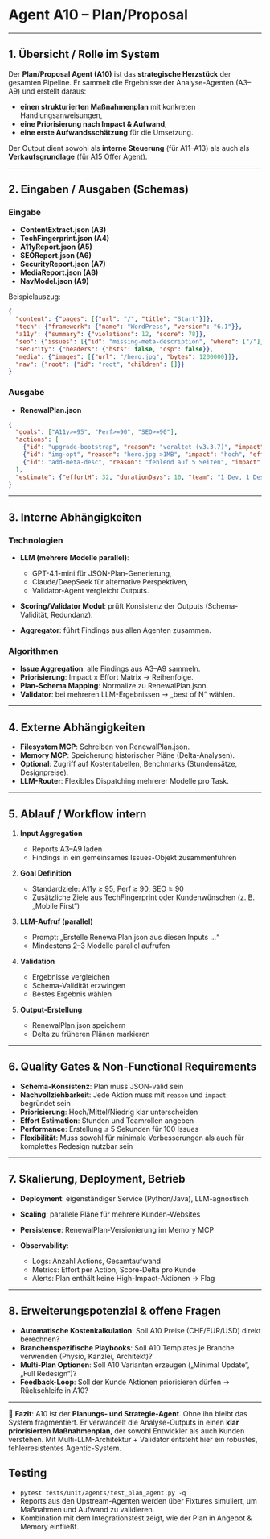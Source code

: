 # Agent A10 – Plan/Proposal

---

## 1. Übersicht / Rolle im System

Der **Plan/Proposal Agent (A10)** ist das **strategische Herzstück** der gesamten Pipeline.
Er sammelt die Ergebnisse der Analyse-Agenten (A3–A9) und erstellt daraus:

* **einen strukturierten Maßnahmenplan** mit konkreten Handlungsanweisungen,
* **eine Priorisierung nach Impact & Aufwand**,
* **eine erste Aufwandsschätzung** für die Umsetzung.

Der Output dient sowohl als **interne Steuerung** (für A11–A13) als auch als **Verkaufsgrundlage** (für A15 Offer Agent).

---

## 2. Eingaben / Ausgaben (Schemas)

### Eingabe

* **ContentExtract.json (A3)**
* **TechFingerprint.json (A4)**
* **A11yReport.json (A5)**
* **SEOReport.json (A6)**
* **SecurityReport.json (A7)**
* **MediaReport.json (A8)**
* **NavModel.json (A9)**

Beispielauszug:

```json
{
  "content": {"pages": [{"url": "/", "title": "Start"}]},
  "tech": {"framework": {"name": "WordPress", "version": "6.1"}},
  "a11y": {"summary": {"violations": 12, "score": 78}},
  "seo": {"issues": [{"id": "missing-meta-description", "where": ["/"]}]},
  "security": {"headers": {"hsts": false, "csp": false}},
  "media": {"images": [{"url": "/hero.jpg", "bytes": 1200000}]},
  "nav": {"root": {"id": "root", "children": []}}
}
```

### Ausgabe

* **RenewalPlan.json**

```json
{
  "goals": ["A11y>=95", "Perf>=90", "SEO>=90"],
  "actions": [
    {"id": "upgrade-bootstrap", "reason": "veraltet (v3.3.7)", "impact": "hoch", "effortH": 12},
    {"id": "img-opt", "reason": "hero.jpg >1MB", "impact": "hoch", "effortH": 4},
    {"id": "add-meta-desc", "reason": "fehlend auf 5 Seiten", "impact": "mittel", "effortH": 2}
  ],
  "estimate": {"effortH": 32, "durationDays": 10, "team": "1 Dev, 1 Designer"}
}
```

---

## 3. Interne Abhängigkeiten

### Technologien

* **LLM (mehrere Modelle parallel)**:

  * GPT-4.1-mini für JSON-Plan-Generierung,
  * Claude/DeepSeek für alternative Perspektiven,
  * Validator-Agent vergleicht Outputs.
* **Scoring/Validator Modul**: prüft Konsistenz der Outputs (Schema-Validität, Redundanz).
* **Aggregator**: führt Findings aus allen Agenten zusammen.

### Algorithmen

* **Issue Aggregation**: alle Findings aus A3–A9 sammeln.
* **Priorisierung**: Impact × Effort Matrix → Reihenfolge.
* **Plan-Schema Mapping**: Normalize zu RenewalPlan.json.
* **Validator**: bei mehreren LLM-Ergebnissen → „best of N“ wählen.

---

## 4. Externe Abhängigkeiten

* **Filesystem MCP**: Schreiben von RenewalPlan.json.
* **Memory MCP**: Speicherung historischer Pläne (Delta-Analysen).
* **Optional**: Zugriff auf Kostentabellen, Benchmarks (Stundensätze, Designpreise).
* **LLM-Router**: Flexibles Dispatching mehrerer Modelle pro Task.

---

## 5. Ablauf / Workflow intern

1. **Input Aggregation**

   * Reports A3–A9 laden
   * Findings in ein gemeinsames Issues-Objekt zusammenführen

2. **Goal Definition**

   * Standardziele: A11y ≥ 95, Perf ≥ 90, SEO ≥ 90
   * Zusätzliche Ziele aus TechFingerprint oder Kundenwünschen (z. B. „Mobile First“)

3. **LLM-Aufruf (parallel)**

   * Prompt: „Erstelle RenewalPlan.json aus diesen Inputs …“
   * Mindestens 2–3 Modelle parallel aufrufen

4. **Validation**

   * Ergebnisse vergleichen
   * Schema-Validität erzwingen
   * Bestes Ergebnis wählen

5. **Output-Erstellung**

   * RenewalPlan.json speichern
   * Delta zu früheren Plänen markieren

---

## 6. Quality Gates & Non-Functional Requirements

* **Schema-Konsistenz**: Plan muss JSON-valid sein
* **Nachvollziehbarkeit**: Jede Aktion muss mit `reason` und `impact` begründet sein
* **Priorisierung**: Hoch/Mittel/Niedrig klar unterscheiden
* **Effort Estimation**: Stunden und Teamrollen angeben
* **Performance**: Erstellung ≤ 5 Sekunden für 100 Issues
* **Flexibilität**: Muss sowohl für minimale Verbesserungen als auch für komplettes Redesign nutzbar sein

---

## 7. Skalierung, Deployment, Betrieb

* **Deployment**: eigenständiger Service (Python/Java), LLM-agnostisch
* **Scaling**: parallele Pläne für mehrere Kunden-Websites
* **Persistence**: RenewalPlan-Versionierung im Memory MCP
* **Observability**:

  * Logs: Anzahl Actions, Gesamtaufwand
  * Metrics: Effort per Action, Score-Delta pro Kunde
  * Alerts: Plan enthält keine High-Impact-Aktionen → Flag

---

## 8. Erweiterungspotenzial & offene Fragen

* **Automatische Kostenkalkulation**: Soll A10 Preise (CHF/EUR/USD) direkt berechnen?
* **Branchenspezifische Playbooks**: Soll A10 Templates je Branche verwenden (Physio, Kanzlei, Architekt)?
* **Multi-Plan Optionen**: Soll A10 Varianten erzeugen („Minimal Update“, „Full Redesign“)?
* **Feedback-Loop**: Soll der Kunde Aktionen priorisieren dürfen → Rückschleife in A10?

---

📄 **Fazit**:
A10 ist der **Planungs- und Strategie-Agent**. Ohne ihn bleibt das System fragmentiert. Er verwandelt die Analyse-Outputs in einen **klar priorisierten Maßnahmenplan**, der sowohl Entwickler als auch Kunden verstehen.
Mit Multi-LLM-Architektur + Validator entsteht hier ein robustes, fehlerresistentes Agentic-System.

## Testing

* `pytest tests/unit/agents/test_plan_agent.py -q`
* Reports aus den Upstream-Agenten werden über Fixtures simuliert, um Maßnahmen und Aufwand zu validieren.
* Kombination mit dem Integrationstest zeigt, wie der Plan in Angebot & Memory einfließt.

